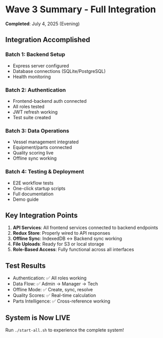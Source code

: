 # Wave 3 Summary - Full Integration
**Completed**: July 4, 2025 (Evening)

## Integration Accomplished

### Batch 1: Backend Setup
- Express server configured
- Database connections (SQLite/PostgreSQL)
- Health monitoring

### Batch 2: Authentication
- Frontend-backend auth connected
- All roles tested
- JWT refresh working
- Test suite created

### Batch 3: Data Operations  
- Vessel management integrated
- Equipment/parts connected
- Quality scoring live
- Offline sync working

### Batch 4: Testing & Deployment
- E2E workflow tests
- One-click startup scripts
- Full documentation
- Demo guide

## Key Integration Points

1. **API Services**: All frontend services connected to backend endpoints
2. **Redux Store**: Properly wired to API responses
3. **Offline Sync**: IndexedDB ↔ Backend sync working
4. **File Uploads**: Ready for S3 or local storage
5. **Role-Based Access**: Fully functional across all interfaces

## Test Results
- Authentication: ✅ All roles working
- Data Flow: ✅ Admin → Manager → Tech
- Offline Mode: ✅ Create, sync, resolve
- Quality Scores: ✅ Real-time calculation
- Parts Intelligence: ✅ Cross-reference working

## System is Now LIVE
Run `./start-all.sh` to experience the complete system!
